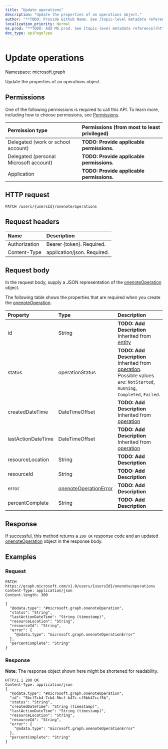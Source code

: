 ```yaml
---
title: "Update operations"
description: "Update the properties of an operations object."
author: "**TODO: Provide Github Name. See [topic-level metadata reference](https://msgo.azurewebsites.net/add/document/guidelines/metadata.html#topic-level-metadata)**"
localization_priority: Normal
ms.prod: "**TODO: Add MS prod. See [topic-level metadata reference](https://msgo.azurewebsites.net/add/document/guidelines/metadata.html#topic-level-metadata)**"
doc_type: apiPageType
---
```


# Update operations

Namespace: microsoft.graph

Update the properties of an operations object.

## Permissions
One of the following permissions is required to call this API. To learn more, including how to choose permissions, see [Permissions](/concepts/permissions-reference.md).

|Permission type|Permissions (from most to least privileged)|
|:---|:---|
|Delegated (work or school account)|**TODO: Provide applicable permissions.**|
|Delegated (personal Microsoft account)|**TODO: Provide applicable permissions.**|
|Application|**TODO: Provide applicable permissions.**|

## HTTP request

<!-- {
  "blockType": "ignored"
}
-->
``` http
PATCH /users/{usersId}/onenote/operations
```

## Request headers
|Name|Description|
|:---|:---|
|Authorization|Bearer {token}. Required.|
|Content-Type|application/json. Required.|

## Request body
In the request body, supply a JSON representation of the [onenoteOperation](../resources/onenoteoperation.md) object.

The following table shows the properties that are required when you create the [onenoteOperation](../resources/onenoteoperation.md).

|Property|Type|Description|
|:---|:---|:---|
|id|String|**TODO: Add Description** Inherited from [entity](../resources/entity.md)|
|status|operationStatus|**TODO: Add Description** Inherited from [operation](../resources/operation.md). Possible values are: `NotStarted`, `Running`, `Completed`, `Failed`.|
|createdDateTime|DateTimeOffset|**TODO: Add Description** Inherited from [operation](../resources/operation.md)|
|lastActionDateTime|DateTimeOffset|**TODO: Add Description** Inherited from [operation](../resources/operation.md)|
|resourceLocation|String|**TODO: Add Description**|
|resourceId|String|**TODO: Add Description**|
|error|[onenoteOperationError](../resources/onenoteoperationerror.md)|**TODO: Add Description**|
|percentComplete|String|**TODO: Add Description**|



## Response

If successful, this method returns a `200 OK` response code and an updated [onenoteOperation](../resources/onenoteoperation.md) object in the response body.

## Examples

### Request
<!-- {
  "blockType": "request",
  "name": "update_operations"
}
-->
``` http
PATCH https://graph.microsoft.com/v1.0/users/{usersId}/onenote/operations
Content-Type: application/json
Content-length: 300

{
  "@odata.type": "#microsoft.graph.onenoteOperation",
  "status": "String",
  "lastActionDateTime": "String (timestamp)",
  "resourceLocation": "String",
  "resourceId": "String",
  "error": {
    "@odata.type": "microsoft.graph.onenoteOperationError"
  },
  "percentComplete": "String"
}
```


### Response
**Note:** The response object shown here might be shortened for readability.
<!-- {
  "blockType": "response",
  "truncated": true
}
-->
``` http
HTTP/1.1 200 OK
Content-Type: application/json
{
  "@odata.type": "#microsoft.graph.onenoteOperation",
  "id": "5bcf7cb4-7cb4-5bcf-b47c-cf5bb47ccf5b",
  "status": "String",
  "createdDateTime": "String (timestamp)",
  "lastActionDateTime": "String (timestamp)",
  "resourceLocation": "String",
  "resourceId": "String",
  "error": {
    "@odata.type": "microsoft.graph.onenoteOperationError"
  },
  "percentComplete": "String"
}
```

